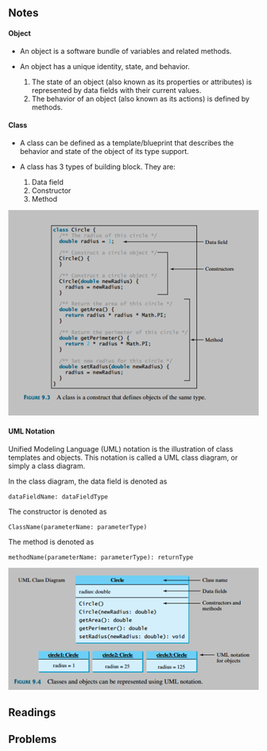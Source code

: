 ## Notes

#### Object

* An object is a software bundle of variables and related methods.

* An object has a unique identity, state, and behavior.
    1. The state of an object (also known as its properties or attributes) is represented by data fields with their current values.
    2. The behavior of an object (also known as its actions) is defined by methods.

#### Class

* A class can be defined as a template/blueprint that describes the behavior and state of the object of its type support.

* A class has 3 types of building block. They are:
    1. Data field
    2. Constructor
    3. Method

![Class Picture](class.png)


#### UML Notation

Unified Modeling Language (UML) notation is the illustration of class templates and objects. This notation is called a UML class diagram, or simply a class diagram.

In the class diagram, the data field is denoted as
```
dataFieldName: dataFieldType
```
The constructor is denoted as
```
ClassName(parameterName: parameterType)
```
The method is denoted as
```
methodName(parameterName: parameterType): returnType
```

![UML](uml.png)



## Readings




## Problems
